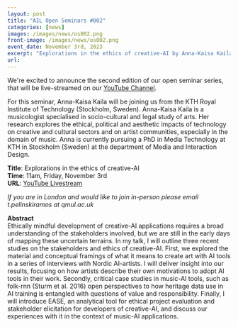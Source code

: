 ```yaml
---
layout: post
title: "AIL Open Seminars #002"
categories: [news]
images: /images/news/os002.png
front-image: /images/news/os002.png
event_date: November 3rd, 2023
excerpt: "Explorations in the ethics of creative-AI by Anna-Kaisa Kaila"
url:
---
```


We're excited to announce the second edition of our open seminar series, that will be live-streamed
on our [YouTube Channel](https://www.youtube.com/watch?v=Iv_YRFZEPvY).

For this seminar, Anna-Kaisa Kaila will be joining us from the KTH Royal Institute of Technology (Stockholm, Sweden). Anna-Kaisa Kaila is a musicologist specialised in socio-cultural and legal study of arts. Her research explores the ethical, political and aesthetic impacts of technology on creative and cultural sectors and on artist communities, especially in the domain of music. Anna is currently pursuing a PhD in Media Technology at KTH in Stockholm (Sweden) at the department of Media and Interaction Design.

**Title**: Explorations in the ethics of creative-AI\
**Time**: 11am, Friday, November 3rd\
**URL**: [YouTube Livestream](https://www.youtube.com/watch?v=Pxux36Kb5xo)

_If you are in London and would like to join in-person please email t.pelinskiramos at qmul.ac.uk_

**Abstract**\
Ethically mindful development of creative-AI applications requires a broad understanding of the stakeholders involved, but we are still in the early days of mapping these uncertain terrains. In my talk, I will outline three recent studies on the stakeholders and ethics of creative-AI. First, we explored the material and conceptual framings of what it means to create art with AI tools in a series of interviews with Nordic AI-artists. I will deliver insight into our results, focusing on how artists describe their own motivations to adopt AI tools in their work. Secondly, critical case studies in music-AI tools, such as folk-rnn (Sturm et al. 2016) open perspectives to how heritage data use in AI training is entangled with questions of value and responsibility. Finally, I will introduce EASE, an analytical tool for ethical project evaluation and stakeholder elicitation for developers of creative-AI, and discuss our experiences with it in the context of music-AI applications.
